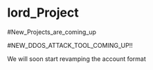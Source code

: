 # lord_Project
#New_Projects_are_coming_up	
	
#NEW_DDOS_ATTACK_TOOL_COMING_UP!!

We will soon start revamping the account format
